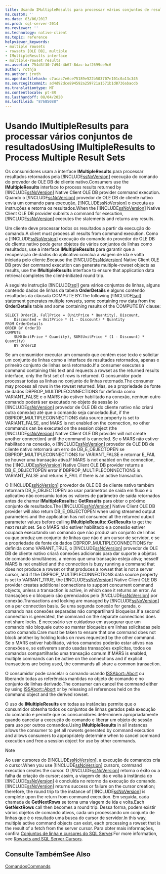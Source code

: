 ```yaml
---
title: Usando IMultipleResults para processar vários conjuntos de resultados | Microsoft Docs
ms.custom: ''
ms.date: 03/06/2017
ms.prod: sql-server-2014
ms.reviewer: ''
ms.technology: native-client
ms.topic: reference
helpviewer_keywords:
- multiple rowsets
- rowsets [OLE DB], multiple
- IMultipleResults interface
- multiple-rowset results
ms.assetid: 754d3f30-7d94-4b67-8dac-baf2699ce9c6
author: rothja
ms.author: jroth
ms.openlocfilehash: c7acac7e6ce75189e522b503707e101c0a13c345
ms.sourcegitcommit: ad4d92dce894592a259721a1571b1d8736abacdb
ms.translationtype: MT
ms.contentlocale: pt-BR
ms.lasthandoff: 08/04/2020
ms.locfileid: "87685088"
---
```

# <a name="using-imultipleresults-to-process-multiple-result-sets"></a><span data-ttu-id="57c63-102">Usando IMultipleResults para processar vários conjuntos de resultados</span><span class="sxs-lookup"><span data-stu-id="57c63-102">Using IMultipleResults to Process Multiple Result Sets</span></span>
  <span data-ttu-id="57c63-103">Os consumidores usam a interface **IMultipleResults** para processar resultados retornados pela [!INCLUDE[ssNoVersion](../../includes/ssnoversion-md.md)] execução do comando do provedor de OLE DB de cliente nativo.</span><span class="sxs-lookup"><span data-stu-id="57c63-103">Consumers use the **IMultipleResults** interface to process results returned by [!INCLUDE[ssNoVersion](../../includes/ssnoversion-md.md)] Native Client OLE DB provider command execution.</span></span> <span data-ttu-id="57c63-104">Quando o [!INCLUDE[ssNoVersion](../../includes/ssnoversion-md.md)] provedor de OLE DB de cliente nativo envia um comando para execução, [!INCLUDE[ssNoVersion](../../includes/ssnoversion-md.md)] o executa as instruções e retorna os resultados.</span><span class="sxs-lookup"><span data-stu-id="57c63-104">When the [!INCLUDE[ssNoVersion](../../includes/ssnoversion-md.md)] Native Client OLE DB provider submits a command for execution, [!INCLUDE[ssNoVersion](../../includes/ssnoversion-md.md)] executes the statements and returns any results.</span></span>  
  
 <span data-ttu-id="57c63-105">Um cliente deve processar todos os resultados a partir da execução do comando.</span><span class="sxs-lookup"><span data-stu-id="57c63-105">A client must process all results from command execution.</span></span> <span data-ttu-id="57c63-106">Como a [!INCLUDE[ssNoVersion](../../includes/ssnoversion-md.md)] execução do comando do provedor de OLE DB de cliente nativo pode gerar objetos de vários conjuntos de linhas como resultados, use a interface **IMultipleResults** para garantir que a recuperação de dados do aplicativo conclua a viagem de ida e volta iniciada pelo cliente.</span><span class="sxs-lookup"><span data-stu-id="57c63-106">Because the [!INCLUDE[ssNoVersion](../../includes/ssnoversion-md.md)] Native Client OLE DB provider command execution can generate multiple-rowset objects as results, use the **IMultipleResults** interface to ensure that application data retrieval completes the client-initiated round trip.</span></span>  
  
 <span data-ttu-id="57c63-107">A seguinte instrução [!INCLUDE[tsql](../../includes/tsql-md.md)] gera vários conjuntos de linhas, alguns contendo dados de linhas da tabela **OrderDetails** e alguns contendo resultados da cláusula COMPUTE BY:</span><span class="sxs-lookup"><span data-stu-id="57c63-107">The following [!INCLUDE[tsql](../../includes/tsql-md.md)] statement generates multiple rowsets, some containing row data from the **OrderDetails** table and some containing results of the COMPUTE BY clause:</span></span>  
  
```  
SELECT OrderID, FullPrice = (UnitPrice * Quantity), Discount,  
    Discounted = UnitPrice * (1 - Discount) * Quantity  
FROM OrderDetails  
ORDER BY OrderID  
COMPUTE  
    SUM(UnitPrice * Quantity), SUM(UnitPrice * (1 - Discount) * Quantity)  
    BY OrderID  
```  
  
 <span data-ttu-id="57c63-108">Se um consumidor executar um comando que contém esse texto e solicitar um conjunto de linhas como a interface de resultados retornados, apenas o primeiro conjunto de linhas será retornado.</span><span class="sxs-lookup"><span data-stu-id="57c63-108">If a consumer executes a command containing this text and requests a rowset as the returned results interface, only the first set of rows is returned.</span></span> <span data-ttu-id="57c63-109">O consumidor pode processar todas as linhas no conjunto de linhas retornado.</span><span class="sxs-lookup"><span data-stu-id="57c63-109">The consumer may process all rows in the rowset returned.</span></span> <span data-ttu-id="57c63-110">Mas, se a propriedade de fonte de dados DBPROP_MULTIPLECONNECTIONS for definida como VARIANT_FALSE e o MARS não estiver habilitado na conexão, nenhum outro comando poderá ser executado no objeto de sessão (o [!INCLUDE[ssNoVersion](../../includes/ssnoversion-md.md)] provedor de OLE DB do cliente nativo não criará outra conexão) até que o comando seja cancelado.</span><span class="sxs-lookup"><span data-stu-id="57c63-110">But, if the DBPROP_MULTIPLECONNECTIONS data source property is set to VARIANT_FALSE, and MARS is not enabled on the connection, no other commands can be executed on the session object (the [!INCLUDE[ssNoVersion](../../includes/ssnoversion-md.md)] Native Client OLE DB provider will not create another connection) until the command is canceled.</span></span> <span data-ttu-id="57c63-111">Se o MARS não estiver habilitado na conexão, o [!INCLUDE[ssNoVersion](../../includes/ssnoversion-md.md)] provedor de OLE DB de cliente nativo retornará um erro de DB_E_OBJECTOPEN se DBPROP_MULTIPLECONNECTIONS for VARIANT_FALSE e retornar E_FAIL se houver uma transação ativa.</span><span class="sxs-lookup"><span data-stu-id="57c63-111">If MARS is not enabled on the connection, the [!INCLUDE[ssNoVersion](../../includes/ssnoversion-md.md)] Native Client OLE DB provider returns a DB_E_OBJECTOPEN error if DBPROP_MULTIPLECONNECTIONS is VARIANT_FALSE and returns E_FAIL if there is an active transaction.</span></span>  
  
 <span data-ttu-id="57c63-112">O [!INCLUDE[ssNoVersion](../../includes/ssnoversion-md.md)] provedor de OLE DB de cliente nativo também retornará DB_E_OBJECTOPEN ao usar parâmetros de saída em fluxo e o aplicativo não consumiu todos os valores de parâmetro de saída retornados antes de chamar **IMultipleResults:: GetResults** para obter o próximo conjunto de resultados.</span><span class="sxs-lookup"><span data-stu-id="57c63-112">The [!INCLUDE[ssNoVersion](../../includes/ssnoversion-md.md)] Native Client OLE DB provider will also return DB_E_OBJECTOPEN when using streamed output parameters and the application has not consumed all the returned output parameter values before calling **IMultipleResults::GetResults** to get the next result set.</span></span> <span data-ttu-id="57c63-113">Se o MARS não estiver habilitado e a conexão estiver ocupada executando um comando que não produz um conjunto de linhas ou que produz um conjunto de linhas que não é um cursor de servidor, e se a propriedade de fonte de dados DBPROP_MULTIPLECONNECTIONS for definida como VARIANT_TRUE, o [!INCLUDE[ssNoVersion](../../includes/ssnoversion-md.md)] provedor de OLE DB de cliente nativo criará conexões adicionais para dar suporte a objetos de comando simultâneos, a menos que uma transação esteja ativa; nesse</span><span class="sxs-lookup"><span data-stu-id="57c63-113">If MARS is not enabled and the connection is busy running a command that does not produce a rowset or that produces a rowset that is not a server cursor, and if the DBPROP_MULTIPLECONNECTIONS data source property is set to VARIANT_TRUE, the [!INCLUDE[ssNoVersion](../../includes/ssnoversion-md.md)] Native Client OLE DB provider creates additional connections to support concurrent command objects, unless a transaction is active, in which case it returns an error.</span></span> <span data-ttu-id="57c63-114">As transações e o bloqueio são gerenciados pelo [!INCLUDE[ssNoVersion](../../includes/ssnoversion-md.md)] por conexão.</span><span class="sxs-lookup"><span data-stu-id="57c63-114">Transactions and locking are managed by [!INCLUDE[ssNoVersion](../../includes/ssnoversion-md.md)] on a per connection basis.</span></span> <span data-ttu-id="57c63-115">Se uma segunda conexão for gerada, o comando nas conexões separadas não compartilhará bloqueios.</span><span class="sxs-lookup"><span data-stu-id="57c63-115">If a second connection is generated, the command on the separate connections does not share locks.</span></span> <span data-ttu-id="57c63-116">É necessário ser cuidadoso em assegurar que um comando não bloqueie outro ao manter bloqueios em linhas solicitadas pelo outro comando.</span><span class="sxs-lookup"><span data-stu-id="57c63-116">Care must be taken to ensure that one command does not block another by holding locks on rows requested by the other command.</span></span> <span data-ttu-id="57c63-117">Se o MARS estiver habilitado, vários comandos poderão estar ativos nas conexões e, se estiverem sendo usadas transações explícitas, todos os comandos compartilharão uma transação comum.</span><span class="sxs-lookup"><span data-stu-id="57c63-117">If MARS is enabled, multiple commands can be active on the connections and if explicit transactions are being used, the commands all share a common transaction.</span></span>  
  
 <span data-ttu-id="57c63-118">O consumidor pode cancelar o comando usando [ISSAbort::Abort](../native-client-ole-db-interfaces/issabort-abort-ole-db.md) ou liberando todas as referências mantidas no objeto de comando e no conjunto de linhas derivado.</span><span class="sxs-lookup"><span data-stu-id="57c63-118">The consumer can cancel the command either by using [ISSAbort::Abort](../native-client-ole-db-interfaces/issabort-abort-ole-db.md) or by releasing all references held on the command object and the derived rowset.</span></span>  
  
 <span data-ttu-id="57c63-119">O uso de **IMultipleResults** em todas as instâncias permite que o consumidor obtenha todos os conjuntos de linhas gerados pela execução do comando e permite que os consumidores determinem apropriadamente quando cancelar a execução do comando e liberar um objeto de sessão para uso por outros comandos.</span><span class="sxs-lookup"><span data-stu-id="57c63-119">Using **IMultipleResults** in all instances allows the consumer to get all rowsets generated by command execution and allows consumers to appropriately determine when to cancel command execution and free a session object for use by other commands.</span></span>  
  
> [!NOTE]  
>  <span data-ttu-id="57c63-120">Ao usar cursores do [!INCLUDE[ssNoVersion](../../includes/ssnoversion-md.md)], a execução de comandos cria o cursor.</span><span class="sxs-lookup"><span data-stu-id="57c63-120">When you use [!INCLUDE[ssNoVersion](../../includes/ssnoversion-md.md)] cursors, command execution creates the cursor.</span></span> <span data-ttu-id="57c63-121">O [!INCLUDE[ssNoVersion](../../includes/ssnoversion-md.md)] retorna o êxito ou a falha da criação do cursor; assim, a viagem de ida e volta à instância do [!INCLUDE[ssNoVersion](../../includes/ssnoversion-md.md)] é concluída no retorno da execução do comando.</span><span class="sxs-lookup"><span data-stu-id="57c63-121">[!INCLUDE[ssNoVersion](../../includes/ssnoversion-md.md)] returns success or failure on the cursor creation; therefore, the round trip to the instance of [!INCLUDE[ssNoVersion](../../includes/ssnoversion-md.md)] is complete upon the return from command execution.</span></span> <span data-ttu-id="57c63-122">Em seguida, cada chamada de **GetNextRows** se torna uma viagem de ida e volta.</span><span class="sxs-lookup"><span data-stu-id="57c63-122">Each **GetNextRows** call then becomes a round trip.</span></span> <span data-ttu-id="57c63-123">Dessa forma, podem existir vários objetos de comando ativos, cada um processando um conjunto de linhas que é o resultado uma busca do cursor de servidor.</span><span class="sxs-lookup"><span data-stu-id="57c63-123">In this way, multiple active command objects can exist, each processing a rowset that is the result of a fetch from the server cursor.</span></span> <span data-ttu-id="57c63-124">Para obter mais informações, confira [Conjuntos de linha e cursores do SQL Server](../native-client-ole-db-rowsets/rowsets-and-sql-server-cursors.md).</span><span class="sxs-lookup"><span data-stu-id="57c63-124">For more information, see [Rowsets and SQL Server Cursors](../native-client-ole-db-rowsets/rowsets-and-sql-server-cursors.md).</span></span>  
  
## <a name="see-also"></a><span data-ttu-id="57c63-125">Consulte Também</span><span class="sxs-lookup"><span data-stu-id="57c63-125">See Also</span></span>  
 [<span data-ttu-id="57c63-126">Comandos</span><span class="sxs-lookup"><span data-stu-id="57c63-126">Commands</span></span>](commands.md)  
  
  
